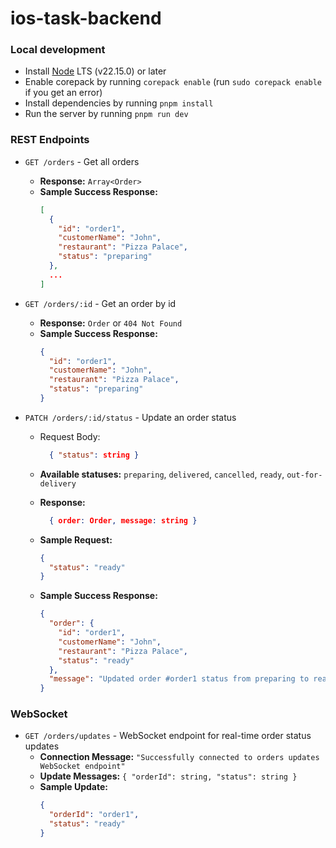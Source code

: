# ios-task-backend

### Local development

- Install [Node](https://nodejs.org/en/download) LTS (v22.15.0) or later
- Enable corepack by running `corepack enable` (run `sudo corepack enable` if you get an error)
- Install dependencies by running `pnpm install`
- Run the server by running `pnpm run dev`

### REST Endpoints

- `GET /orders` - Get all orders

  - **Response:** `Array<Order>`
  - **Sample Success Response:**
    ```json
    [
      {
        "id": "order1",
        "customerName": "John",
        "restaurant": "Pizza Palace",
        "status": "preparing"
      },
      ...
    ]
    ```

- `GET /orders/:id` - Get an order by id

  - **Response:** `Order` or `404 Not Found`
  - **Sample Success Response:**
    ```json
    {
      "id": "order1",
      "customerName": "John",
      "restaurant": "Pizza Palace",
      "status": "preparing"
    }
    ```

- `PATCH /orders/:id/status` - Update an order status

  - Request Body:

    ```json
      { "status": string }
    ```

  - **Available statuses:** `preparing`, `delivered`, `cancelled`, `ready`, `out-for-delivery`
  - **Response:**
    ```json
      { order: Order, message: string }
    ```
  - **Sample Request:**
    ```json
    {
      "status": "ready"
    }
    ```
  - **Sample Success Response:**
    ```json
    {
      "order": {
        "id": "order1",
        "customerName": "John",
        "restaurant": "Pizza Palace",
        "status": "ready"
      },
      "message": "Updated order #order1 status from preparing to ready"
    }
    ```

### WebSocket

- `GET /orders/updates` - WebSocket endpoint for real-time order status updates
  - **Connection Message:** `"Successfully connected to orders updates WebSocket endpoint"`
  - **Update Messages:** `{ "orderId": string, "status": string }`
  - **Sample Update:**
    ```json
    {
      "orderId": "order1",
      "status": "ready"
    }
    ```
